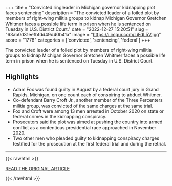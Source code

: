 +++
title = "Convicted ringleader in Michigan governor kidnapping plot faces sentencing"
description = "The convicted leader of a foiled plot by members of right-wing militia groups to kidnap Michigan Governor Gretchen Whitmer faces a possible life term in prison when he is sentenced on Tuesday in U.S. District Court."
date = "2022-12-27 15:20:51"
slug = "63ab0d31eefbfdd49d40b41a"
image = "https://i.imgur.com/LiFdL5V.jpg"
score = "1778"
categories = ['convicted', 'sentencing', 'federal']
+++

The convicted leader of a foiled plot by members of right-wing militia groups to kidnap Michigan Governor Gretchen Whitmer faces a possible life term in prison when he is sentenced on Tuesday in U.S. District Court.

## Highlights

- Adam Fox was found guilty in August by a federal court jury in Grand Rapids, Michigan, on one count each of conspiring to abduct Whitmer.
- Co-defendant Barry Croft Jr., another member of the Three Percenters militia group, was convicted of the same charges at the same trial.
- Fox and Croft were among 13 men arrested in October 2020 on state or federal crimes in the kidnapping conspiracy.
- Prosecutors said the plot was aimed at pushing the country into armed conflict as a contentious presidential race approached in November 2020.
- Two other men who pleaded guilty to kidnapping conspiracy charges testified for the prosecution at the first federal trial and during the retrial.

---

{{< rawhtml >}}
  <p class="article-category">
    <a target="_blank" href="https://www.reuters.com/legal/convicted-ringleader-michigan-governor-kidnapping-plot-faces-sentencing-2022-12-27/">READ THE ORIGINAL ARTICLE</a>
  </p>
{{< /rawhtml >}}
